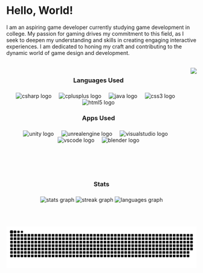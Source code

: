 <h1 align="left">Hello, World!</h1>
<p align="left">I am an aspiring game developer currently studying game development in college. My passion for gaming drives my commitment to this field, as I seek to deepen my understanding and skills in creating engaging interactive experiences. I am dedicated to honing my craft and contributing to the dynamic world of game design and development.</p>
<br>

<img align="right" height="275" src="https://i.gifer.com/5PWZ.gif"  />

###

<h3 align="center">Languages Used</h3>

###

<div align="center">
  <img src="https://cdn.jsdelivr.net/gh/devicons/devicon/icons/csharp/csharp-original.svg" height="50" alt="csharp logo"  />
  <img width="12" />
  <img src="https://cdn.jsdelivr.net/gh/devicons/devicon/icons/cplusplus/cplusplus-original.svg" height="50" alt="cplusplus logo"  />
  <img width="12" />
  <img src="https://cdn.jsdelivr.net/gh/devicons/devicon/icons/java/java-original.svg" height="50" alt="java logo"  />
  <img width="12" />
  <img src="https://cdn.jsdelivr.net/gh/devicons/devicon/icons/css3/css3-original.svg" height="50" alt="css3 logo"  />
  <img width="12" />
  <img src="https://cdn.jsdelivr.net/gh/devicons/devicon/icons/html5/html5-original.svg" height="50" alt="html5 logo"  />
</div>

###

<h3 align="center">Apps Used</h3>

###

<div align="center">
  <img src="https://cdn.simpleicons.org/unity/FFFFFF" height="50" alt="unity logo"  />
  <img width="12" />
  <img src="https://skillicons.dev/icons?i=unreal" height="50" alt="unrealengine logo"  />
  <img width="12" />
  <img src="https://cdn.jsdelivr.net/gh/devicons/devicon/icons/visualstudio/visualstudio-plain.svg" height="50" alt="visualstudio logo"  />
  <img width="12" />
  <img src="https://cdn.jsdelivr.net/gh/devicons/devicon/icons/vscode/vscode-original.svg" height="50" alt="vscode logo"  />
  <img width="12" />
  <img src="https://cdn.jsdelivr.net/gh/devicons/devicon/icons/blender/blender-original.svg" height="50" alt="blender logo"  />
</div>

###

<br clear="both">
<h3 align="center">Stats</h3>

###

<div align="center">
  <img src="https://github-readme-stats.vercel.app/api?username=NoXgamez&hide_title=true&hide_rank=true&show_icons=true&include_all_commits=true&count_private=true&disable_animations=true&theme=chartreuse-dark&locale=en&hide_border=false" height="95" alt="stats graph"  />
  <img src="https://streak-stats.demolab.com?user=NoXgamez&locale=en&mode=daily&theme=chartreuse-dark&hide_border=false&border_radius=5&date_format=j%20M%5B%20Y%5D" height="95" alt="streak graph"  />
  <img src="https://github-readme-stats.vercel.app/api/top-langs?username=NoXgamez&locale=en&hide_title=true&layout=compact&card_width=320&theme=chartreuse-dark&hide_border=false" height="95" alt="languages graph"  />
</div>

###

<br clear="both">

###

<div align="center">
  <img src="https://raw.githubusercontent.com/NoXgamez/NoXgamez/output/snake.svg" alt="Snake animation" />
</div>

###
